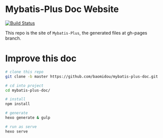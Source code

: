 # Mybatis-Plus Doc Website

[![Build Status](https://travis-ci.org/baomidou/mybatis-plus-doc.svg?branch=master)](https://travis-ci.org/baomidou/mybatis-plus-doc)

This repo is the site of `Mybatis-Plus`, the generated files at gh-pages branch.

# Improve this doc
```bash
# clone this repo
git clone -b master https://github.com/baomidou/mybatis-plus-doc.git

# cd into project
cd mybatis-plus-doc/

# install
npm install

# generate
hexo generate & gulp

# run as serve
hexo serve
```